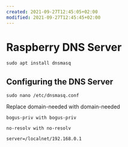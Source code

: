 ```yaml
---
created: 2021-09-27T12:45:05+02:00
modified: 2021-09-27T12:45:45+02:00
---
```


# Raspberry DNS Server

    sudo apt install dnsmasq


## Configuring the DNS Server

    sudo nano /etc/dnsmasq.conf

Replace 
    domain-needed with domain-needed

    bogus-priv with bogus-priv

    no-resolv with no-resolv

    server=/localnet/192.168.0.1
